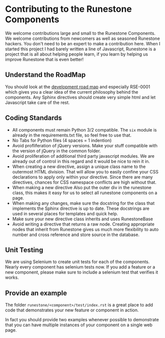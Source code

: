 Contributing to the Runestone Components
========================================

We welcome contributions large and small to the Runestone Components.  We welcome contributions from newcomers as well as seasoned Runestone hackers.  You don't need to be an expert to make a contribution here.  When I started this project I had barely written a line of Javascript, Runestone is a project that is all about helping people learn, if you learn by helping us improve Runestone that is even better!

Understand the RoadMap
----------------------

You should look at the [development road map](https://github.com/bnmnetp/runestone/wiki/DevelopmentRoadmap) 
and especially RSE-0001 which gives you a clear idea of the current philosophy behind the components.  Any 
Sphinx directives should create very simple html and let Javascript take care of the rest.

Coding Standards
----------------

* All components must remain Python 3/2 compatible.   The ``six`` module is already 
in the requirements.txt file, so feel free to use that.
* No Tabs for Python files (4 spaces = 1 indention)
* Avoid profliferation of jQuery versions.  Make your stuff compatible with the version
of jQuery in the common folder.
* Avoid proliferation of additional third party javascript modules.  We are already out of 
control in this regard and it would be nice to rein it in.
* When creating a new directive, assign a unique class name to the outermost HTML division. That will allow you to easily confine your CSS declarations to apply only within your directive. Since there are many directives, chances for CSS namespace conflicts are high without that.
* When making a new directive Also put the outer div in the runestone class, this makes it easy for us to select all runestone components on a page.
* When making any changes, make sure the docstring for the class that implements the Sphinx directive is up to date.  These docstrings are used in several places for templates and quick help.
* Make sure your new directive class inherits and uses RunestoneBase
* Avoid writing a directive that returns a raw node.  Creating appropriate nodes that inherit from Runestone gives us much more flexibility to auto number and cross reference and store source in the database.

Unit Testing
------------

We are using Selenium to create unit tests for each of the components.  Nearly every component has selenium tests now.  If you add a feature or a new component, please make sure to include a selenium test that verifies it works.

Provide an example
------------------

The folder ``runestone/<component>/test/index.rst``  is a great place to add code
that demonstrates your new feature or component in action.

In fact you should provide two examples whenever possible to demonstrate that you can have 
multiple instances of your component on a single web page.
